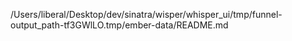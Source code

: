 /Users/liberal/Desktop/dev/sinatra/wisper/whisper_ui/tmp/funnel-output_path-tf3GWlLO.tmp/ember-data/README.md